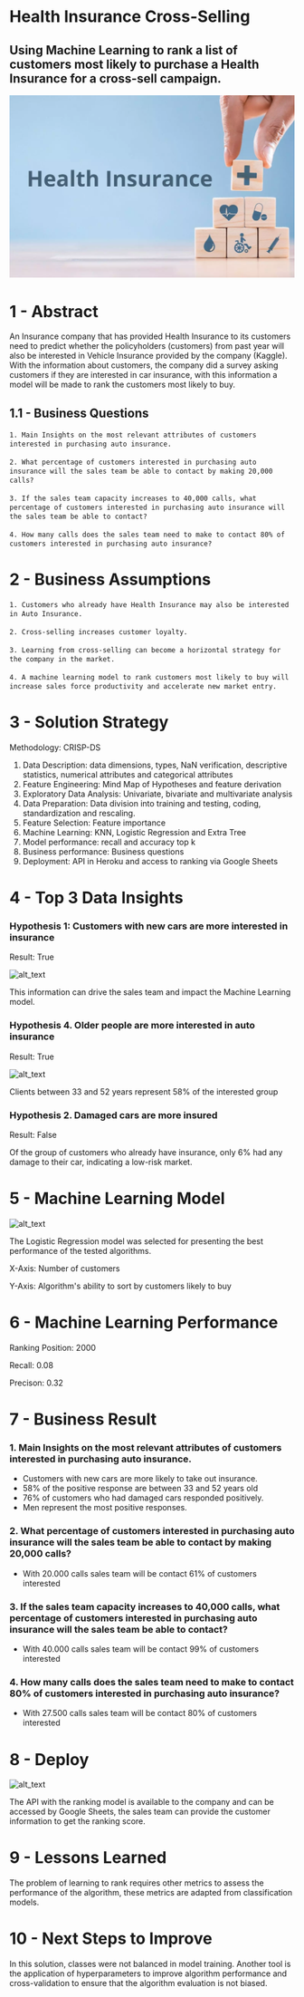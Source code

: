 # Health Insurance Cross-Selling
## Using Machine Learning to rank a list of customers most likely to purchase a Health Insurance for a cross-sell campaign.

![alt_text](https://github.com/igorvgp/DS-health-insurance-cross-sell/blob/main/media/health-insurance.jpg) 

# 1 - Abstract
An Insurance company that has provided Health Insurance to its customers need to predict whether the policyholders (customers) from past year will also be interested in Vehicle Insurance provided by the company (Kaggle).
With the information about customers, the company did a survey asking customers if they are interested in car insurance, with this information a model will be made to rank the customers most likely to buy.

## 1.1 - Business Questions

	1. Main Insights on the most relevant attributes of customers interested in purchasing auto insurance.

	2. What percentage of customers interested in purchasing auto insurance will the sales team be able to contact by making 20,000 calls?

	3. If the sales team capacity increases to 40,000 calls, what percentage of customers interested in purchasing auto insurance will the sales team be able to contact?

	4. How many calls does the sales team need to make to contact 80% of customers interested in purchasing auto insurance?

# 2 - Business Assumptions

	1. Customers who already have Health Insurance may also be interested in Auto Insurance.
	
	2. Cross-selling increases customer loyalty.
	
	3. Learning from cross-selling can become a horizontal strategy for the company in the market.
	
	4. A machine learning model to rank customers most likely to buy will increase sales force productivity and accelerate new market entry.
	
# 3 - Solution Strategy

Methodology: CRISP-DS

1. Data Description: data dimensions, types, NaN verification, descriptive statistics, numerical attributes and categorical attributes
2. Feature Engineering: Mind Map of Hypotheses and feature derivation
3. Exploratory Data Analysis: Univariate, bivariate and multivariate analysis
4. Data Preparation: Data division into training and testing, coding, standardization and rescaling.
5. Feature Selection: Feature importance
6. Machine Learning: KNN, Logistic Regression and Extra Tree
7. Model performance: recall and accuracy top k 
8. Business performance: Business questions
9. Deployment: API in Heroku and access to ranking via Google Sheets

# 4 - Top 3 Data Insights

### Hypothesis 1: Customers with new cars are more interested in insurance

Result: True

![alt_text](cross_sell/reports/figures/car_age.png)

This information can drive the sales team and impact the Machine Learning model.
 
### Hypothesis 4. Older people are more interested in auto insurance

Result: True

![alt_text](cross_sell/reports/figures/age.png) 

Clients between 33 and 52 years represent 58% of the interested group

### Hypothesis 2. Damaged cars are more insured

Result: False

Of the group of customers who already have insurance, only 6% had any damage to their car, indicating a low-risk market.

# 5 - Machine Learning Model

![alt_text](cross_sell/reports/figures/gain_curve.png) 

The Logistic Regression model was selected for presenting the best performance of the tested algorithms.

X-Axis: Number of customers

Y-Axis: Algorithm's ability to sort by customers likely to buy

# 6 - Machine Learning Performance

Ranking Position: 2000 

Recall: 0.08 

Precison: 0.32

# 7 - Business Result

### 1. Main Insights on the most relevant attributes of customers interested in purchasing auto insurance.

- Customers with new cars are more likely to take out insurance.
- 58% of the positive response are between 33 and 52 years old
- 76% of customers who had damaged cars responded positively.
- Men represent the most positive responses.

### 2. What percentage of customers interested in purchasing auto insurance will the sales team be able to contact by making 20,000 calls?

- With 20.000 calls sales team will be contact 61% of customers interested

### 3. If the sales team capacity increases to 40,000 calls, what percentage of customers interested in purchasing auto insurance will the sales team be able to contact?

- With 40.000 calls sales team will be contact 99% of customers interested

### 4. How many calls does the sales team need to make to contact 80% of customers interested in purchasing auto insurance?

- With 27.500 calls sales team will be contact 80% of customers interested

# 8 - Deploy


![alt_text](cross_sell/reports/figures/sheets.gif) 

The API with the ranking model is available to the company and can be accessed by Google Sheets, the sales team can provide the customer information to get the ranking score.

# 9 - Lessons Learned

The problem of learning to rank requires other metrics to assess the performance of the algorithm, these metrics are adapted from classification models.

# 10 - Next Steps to Improve

In this solution, classes were not balanced in model training. Another tool is the application of hyperparameters to improve algorithm performance and cross-validation to ensure that the algorithm evaluation is not biased.


